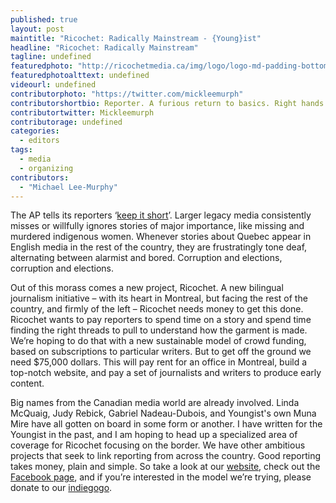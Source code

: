 ```yaml
---
published: true
layout: post
maintitle: "Ricochet: Radically Mainstream - {Young}ist"
headline: "Ricochet: Radically Mainstream"
tagline: undefined
featuredphoto: "http://ricochetmedia.ca/img/logo/logo-md-padding-bottom.png"
featuredphotoalttext: undefined
videourl: undefined
contributorphoto: "https://twitter.com/mickleemurph"
contributorshortbio: Reporter. A furious return to basics. Right hands as referees.
contributortwitter: Mickleemurph
contributorage: undefined
categories: 
  - editors
tags: 
  - media
  - organizing
contributors: 
  - "Michael Lee-Murphy"
---
```


The AP tells its reporters ‘[keep it short](http://www.theguardian.com/media/greenslade/2014/may/13/associated-press-us-press-publishing)’. Larger legacy media consistently misses or willfully ignores stories of major importance, like missing and murdered indigenous women. Whenever stories about Quebec appear in English media in the rest of the country, they are frustratingly tone deaf, alternating between alarmist and bored. Corruption and elections, corruption and elections.  

Out of this morass comes a new project, Ricochet. A new bilingual journalism initiative – with its heart in Montreal, but facing the rest of the country, and firmly of the left – Ricochet needs money to get this done. Ricochet wants to pay reporters to spend time on a story and spend time finding the right threads to pull to understand how the garment is made. We’re hoping to do that with a new sustainable model of crowd funding, based on subscriptions to particular writers. But to get off the ground we need $75,000 dollars. This will pay rent for an office in Montreal, build a top-notch website, and pay a set of journalists and writers to produce early content. 

Big names from the Canadian media world are already involved. Linda McQuaig, Judy Rebick, Gabriel Nadeau-Dubois, and Youngist's own Muna Mire have all gotten on board in some form or another. I have written for the Youngist in the past, and I am hoping to head up a specialized area of coverage for Ricochet focusing on the border. We have other ambitious projects that seek to link reporting from across the country. Good reporting takes money, plain and simple. So take a look at our [website](http://ricochetmedia.ca/en), check out the [Facebook page](https://www.facebook.com/ricochetmedia?fref=nf), and if you’re interested in the model we’re trying, please donate to our [indiegogo](https://www.indiegogo.com/projects/ricochet-le-journal-nouveau-genre-a-new-take-on-independent-media).